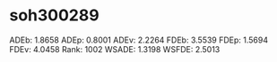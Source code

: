 # soh300289

ADEb: 1.8658
ADEp: 0.8001
ADEv: 2.2264
FDEb: 3.5539
FDEp: 1.5694
FDEv: 4.0458
Rank: 1002
WSADE: 1.3198
WSFDE: 2.5013